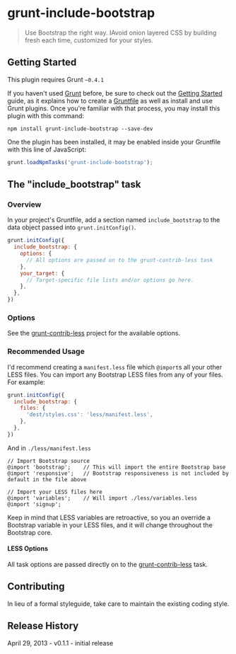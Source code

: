 # grunt-include-bootstrap

> Use Bootstrap the right way.  IAvoid onion layered CSS by building fresh each time, customized for your styles.

## Getting Started
This plugin requires Grunt `~0.4.1`

If you haven't used [Grunt](http://gruntjs.com/) before, be sure to check out the [Getting Started](http://gruntjs.com/getting-started) guide, as it explains how to create a [Gruntfile](http://gruntjs.com/sample-gruntfile) as well as install and use Grunt plugins. Once you're familiar with that process, you may install this plugin with this command:

```shell
npm install grunt-include-bootstrap --save-dev
```

One the plugin has been installed, it may be enabled inside your Gruntfile with this line of JavaScript:

```js
grunt.loadNpmTasks('grunt-include-bootstrap');
```

## The "include_bootstrap" task

### Overview
In your project's Gruntfile, add a section named `include_bootstrap` to the data object passed into `grunt.initConfig()`.

```js
grunt.initConfig({
  include_bootstrap: {
    options: {
      // All options are passed on to the grunt-contrib-less task
    },
    your_target: {
      // Target-specific file lists and/or options go here.
    },
  },
})
```

### Options

See the [grunt-contrib-less](https://github.com/gruntjs/grunt-contrib-less) project for the available options.

### Recommended Usage

I'd recommend creating a `manifest.less` file which `@import`s all your other LESS files. You can import any Bootstrap LESS files from any of your files. For example:

```js
grunt.initConfig({
  include_bootstrap: {
    files: {
      'dest/styles.css': 'less/manifest.less',
    },
  },
})
```

And in `./less/manifest.less`

```less
// Import Bootstrap source
@import 'bootstrap';    // This will import the entire Bootstrap base
@import 'responsive';   // Bootstrap responsiveness is not included by default in the file above

// Import your LESS files here
@import 'variables';    // Will import ./less/variables.less
@import 'signup';
```

Keep in mind that LESS variables are retroactive, so you an override a Bootstrap variable in your LESS files, and it will change throughout the Bootstrap core.

#### LESS Options

All task options are passed directly on to the [grunt-contrib-less](https://github.com/gruntjs/grunt-contrib-less) task.

## Contributing
In lieu of a formal styleguide, take care to maintain the existing coding style. 

## Release History
April 29, 2013 - v0.1.1 - initial release

